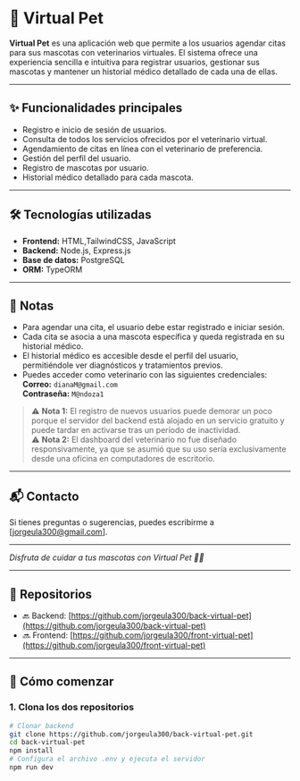 # 🐾 Virtual Pet

**Virtual Pet** es una aplicación web que permite a los usuarios agendar citas para sus mascotas con veterinarios virtuales. El sistema ofrece una experiencia sencilla e intuitiva para registrar usuarios, gestionar sus mascotas y mantener un historial médico detallado de cada una de ellas.

---

## ✨ Funcionalidades principales

- Registro e inicio de sesión de usuarios.
- Consulta de todos los servicios ofrecidos por el veterinario virtual.
- Agendamiento de citas en línea con el veterinario de preferencia.
- Gestión del perfil del usuario.
- Registro de mascotas por usuario.
- Historial médico detallado para cada mascota.

---

## 🛠 Tecnologías utilizadas

- **Frontend:** HTML,TailwindCSS, JavaScript  
- **Backend:** Node.js, Express.js  
- **Base de datos:** PostgreSQL  
- **ORM:** TypeORM  

---



## 📌 Notas

- Para agendar una cita, el usuario debe estar registrado e iniciar sesión.
- Cada cita se asocia a una mascota específica y queda registrada en su historial médico.
- El historial médico es accesible desde el perfil del usuario, permitiéndole ver diagnósticos y tratamientos previos.
- Puedes acceder como veterinario con las siguientes credenciales:  
  **Correo:** `dianaM@gmail.com`  
  **Contraseña:** `M@ndoza1`

> ⚠️ **Nota 1:** El registro de nuevos usuarios puede demorar un poco porque el servidor del backend está alojado en un servicio gratuito y puede tardar en activarse tras un período de inactividad.  
> ⚠️ **Nota 2:** El dashboard del veterinario no fue diseñado responsivamente, ya que se asumió que su uso sería exclusivamente desde una oficina en computadores de escritorio.


---


## 📬 Contacto

Si tienes preguntas o sugerencias, puedes escribirme a [jorgeula300@gmail.com].

---

_Disfruta de cuidar a tus mascotas con Virtual Pet 🐶🐱_

---

## 📂 Repositorios

- 🔙 Backend: [https://github.com/jorgeula300/back-virtual-pet](https://github.com/jorgeula300/back-virtual-pet)
- 🔜 Frontend: [https://github.com/jorgeula300/front-virtual-pet](https://github.com/jorgeula300/front-virtual-pet)

---

## 🚀 Cómo comenzar

### 1. Clona los dos repositorios

```bash
# Clonar backend
git clone https://github.com/jorgeula300/back-virtual-pet.git
cd back-virtual-pet
npm install
# Configura el archivo .env y ejecuta el servidor
npm run dev
